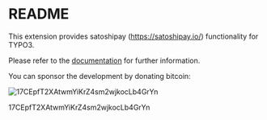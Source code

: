 # README

This extension provides satoshipay (https://satoshipay.io/) functionality for TYPO3.

Please refer to the [documentation](https://docs.typo3.org/typo3cms/extensions/satoshipay/) for further information.

You can sponsor the development by donating bitcoin: 

![17CEpfT2XAtwmYiKrZ4sm2wjkocLb4GrYn](https://zxing.org/w/chart?cht=qr&chs=350x350&chld=L&choe=UTF-8&chl=17CEpfT2XAtwmYiKrZ4sm2wjkocLb4GrYn)

17CEpfT2XAtwmYiKrZ4sm2wjkocLb4GrYn
